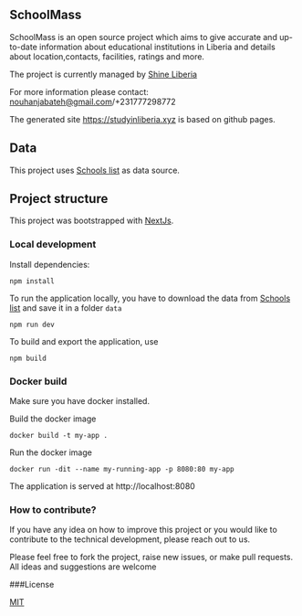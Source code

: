 ## SchoolMass

SchoolMass is an open source project which aims to give accurate and up-to-date information about educational institutions in Liberia and details about location,contacts, facilities, ratings and more.

The project is currently managed by [Shine Liberia](https://www.facebook.com/Az40tt/)

For more information please contact: nouhanjabateh@gmail.com/+231777298772

The generated site https://studyinliberia.xyz is based on github pages.

## Data

This project uses [Schools list](https://drive.google.com/file/d/1kMRPUeuG7HGjLN-9BCMsTJl8B5J3kJYr/view?usp=sharing) as data source.

## Project structure

This project was bootstrapped with
[NextJs](https://nextjs.org/).

### Local development

Install dependencies:

```shell
npm install
```

To run the application locally, you have to download the data from [Schools list](https://drive.google.com/file/d/1kMRPUeuG7HGjLN-9BCMsTJl8B5J3kJYr/view?usp=sharing) and save it in a folder `data`

```shell
npm run dev
```

To build and export the application, use

```shell
npm build
```

### Docker build

Make sure you have docker installed.

Build the docker image

```shell script
docker build -t my-app .
```

Run the docker image

```shell script
docker run -dit --name my-running-app -p 8080:80 my-app
```

The application is served at http://localhost:8080

### How to contribute?

If you have any idea on how to improve this project or you would like to contribute to the technical development, please reach out to us.

Please feel free to fork the project, raise new issues, or make pull requests. All ideas and suggestions are welcome

###License

[MIT](./LICENSE)
